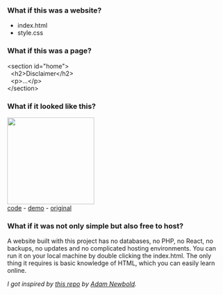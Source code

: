### What if this was a website?

- index.html
- style.css

### What if this was a page?

&lt;section id="home"&gt;  
&nbsp;&nbsp;&lt;h2&gt;Disclaimer&lt;/h2&gt;  
&nbsp;&nbsp;&lt;p&gt;...&lt;/p&gt;  
&lt;/section&gt;

### What if it looked like this?

<a href="https://jhvanderschee.github.io/democratizepublishing/matt-mullenweg/"><img src="https://jhvanderschee.github.io/democratizepublishing/matt-mullenweg/images/screenshot.png" style="width: 200px;" /></a>  
[code](matt-mullenweg/) - [demo](https://jhvanderschee.github.io/democratizepublishing/matt-mullenweg/) - [original](https://ma.tt/)

### What if it was not only simple but also free to host?

A website built with this project has no databases, no PHP, no React, no backups, no updates and no complicated hosting environments. You can run it on your local machine by double clicking the index.html. The only thing it requires is basic knowledge of HTML, which you can easily learn online.

*I got inspired by [this repo](https://github.com/cadars/john-doe) by [Adam Newbold](https://www.linkedin.com/in/neatnik/).*
